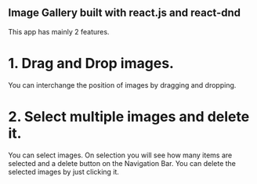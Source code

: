 ## Image Gallery built with react.js and react-dnd

This app has mainly 2 features.
# 1. Drag and Drop images.
You can interchange the position of images by dragging and dropping.
# 2. Select multiple images and delete it.
You can select images. On selection you will see how many items are selected and a delete button on the Navigation Bar. You can delete the selected images by just clicking it.

